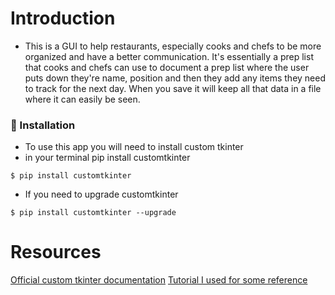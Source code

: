 # **Introduction**

- This is a GUI to help restaurants, especially cooks and chefs to be more organized and have a better communication. It's essentially a prep list that cooks and chefs can use to document a prep list where the user puts down they're name, position and then they add any items they need to track for the next day. When you save it will keep all that data in a file where it can easily be seen.

### :electric_plug: Installation

- To use this app you will need to install custom tkinter
- in your terminal pip install customtkinter

```
$ pip install customtkinter
```

- If you need to upgrade customtkinter

```
$ pip install customtkinter --upgrade
```

# Resources

[Official custom tkinter documentation](https://customtkinter.tomschimansky.com/documentation/)
[Tutorial I used for some reference](https://www.youtube.com/watch?v=NTa-3dXD3EY)
